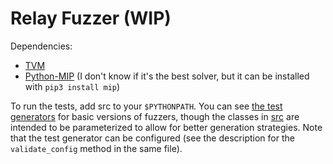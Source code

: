 # Relay Fuzzer (WIP)

Dependencies:
* [TVM](https://github.com/apache/tvm)
* [Python-MIP](https://www.python-mip.com/) (I don't know if it's the best solver, but it can be installed with `pip3 install mip`)

To run the tests, add src to your `$PYTHONPATH`. You can see [the test generators](test/shared_test_generators.py) for basic versions of fuzzers, though the classes in [src](src) are intended to be parameterized to allow for better generation strategies. Note that the test generator can be configured (see the description for the `validate_config` method in the same file).
